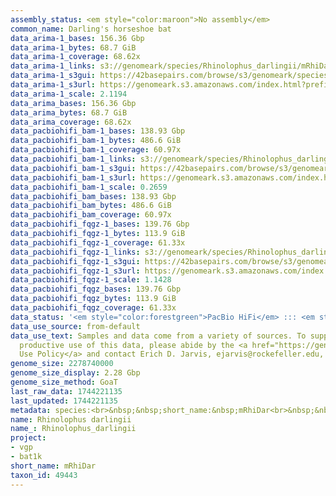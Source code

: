 ```yaml
---
assembly_status: <em style="color:maroon">No assembly</em>
common_name: Darling's horseshoe bat
data_arima-1_bases: 156.36 Gbp
data_arima-1_bytes: 68.7 GiB
data_arima-1_coverage: 68.62x
data_arima-1_links: s3://genomeark/species/Rhinolophus_darlingii/mRhiDar1/genomic_data/arima/<br>
data_arima-1_s3gui: https://42basepairs.com/browse/s3/genomeark/species/Rhinolophus_darlingii/mRhiDar1/genomic_data/arima/
data_arima-1_s3url: https://genomeark.s3.amazonaws.com/index.html?prefix=species/Rhinolophus_darlingii/mRhiDar1/genomic_data/arima/
data_arima-1_scale: 2.1194
data_arima_bases: 156.36 Gbp
data_arima_bytes: 68.7 GiB
data_arima_coverage: 68.62x
data_pacbiohifi_bam-1_bases: 138.93 Gbp
data_pacbiohifi_bam-1_bytes: 486.6 GiB
data_pacbiohifi_bam-1_coverage: 60.97x
data_pacbiohifi_bam-1_links: s3://genomeark/species/Rhinolophus_darlingii/mRhiDar1/genomic_data/pacbio_hifi/<br>
data_pacbiohifi_bam-1_s3gui: https://42basepairs.com/browse/s3/genomeark/species/Rhinolophus_darlingii/mRhiDar1/genomic_data/pacbio_hifi/
data_pacbiohifi_bam-1_s3url: https://genomeark.s3.amazonaws.com/index.html?prefix=species/Rhinolophus_darlingii/mRhiDar1/genomic_data/pacbio_hifi/
data_pacbiohifi_bam-1_scale: 0.2659
data_pacbiohifi_bam_bases: 138.93 Gbp
data_pacbiohifi_bam_bytes: 486.6 GiB
data_pacbiohifi_bam_coverage: 60.97x
data_pacbiohifi_fqgz-1_bases: 139.76 Gbp
data_pacbiohifi_fqgz-1_bytes: 113.9 GiB
data_pacbiohifi_fqgz-1_coverage: 61.33x
data_pacbiohifi_fqgz-1_links: s3://genomeark/species/Rhinolophus_darlingii/mRhiDar1/genomic_data/pacbio_hifi/<br>
data_pacbiohifi_fqgz-1_s3gui: https://42basepairs.com/browse/s3/genomeark/species/Rhinolophus_darlingii/mRhiDar1/genomic_data/pacbio_hifi/
data_pacbiohifi_fqgz-1_s3url: https://genomeark.s3.amazonaws.com/index.html?prefix=species/Rhinolophus_darlingii/mRhiDar1/genomic_data/pacbio_hifi/
data_pacbiohifi_fqgz-1_scale: 1.1428
data_pacbiohifi_fqgz_bases: 139.76 Gbp
data_pacbiohifi_fqgz_bytes: 113.9 GiB
data_pacbiohifi_fqgz_coverage: 61.33x
data_status: '<em style="color:forestgreen">PacBio HiFi</em> ::: <em style="color:forestgreen">Arima</em>'
data_use_source: from-default
data_use_text: Samples and data come from a variety of sources. To support fair and
  productive use of this data, please abide by the <a href="https://genome10k.soe.ucsc.edu/data-use-policies/">Data
  Use Policy</a> and contact Erich D. Jarvis, ejarvis@rockefeller.edu, with any questions.
genome_size: 2278740000
genome_size_display: 2.28 Gbp
genome_size_method: GoaT
last_raw_data: 1744221135
last_updated: 1744221135
metadata: species:<br>&nbsp;&nbsp;short_name:&nbsp;mRhiDar<br>&nbsp;&nbsp;name:&nbsp;Rhinolophus&nbsp;darlingii<br>&nbsp;&nbsp;taxon_id:&nbsp;49443<br>&nbsp;&nbsp;common_name:&nbsp;Darling's&nbsp;horseshoe&nbsp;bat<br>&nbsp;&nbsp;order:<br>&nbsp;&nbsp;&nbsp;&nbsp;name:&nbsp;Chiroptera<br>&nbsp;&nbsp;family:<br>&nbsp;&nbsp;&nbsp;&nbsp;name:&nbsp;Rhinolophidae<br>&nbsp;&nbsp;individuals:<br>&nbsp;&nbsp;&nbsp;&nbsp;-&nbsp;short_name:&nbsp;mRhiDar1<br>&nbsp;&nbsp;genome_size:&nbsp;2278740000<br>&nbsp;&nbsp;genome_size_method:&nbsp;GoaT<br>&nbsp;&nbsp;project:&nbsp;[&nbsp;vgp&nbsp;,&nbsp;bat1k&nbsp;]<br>
name: Rhinolophus darlingii
name_: Rhinolophus_darlingii
project:
- vgp
- bat1k
short_name: mRhiDar
taxon_id: 49443
---
```

